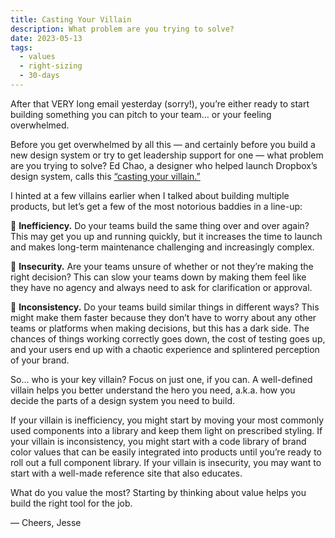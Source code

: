 ```yaml
---
title: Casting Your Villain
description: What problem are you trying to solve?
date: 2023-05-13
tags:
  - values
  - right-sizing
  - 30-days
---
```


After that VERY long email yesterday (sorry!), you’re either ready to start building something you can pitch to your team… or your feeling overwhelmed.

Before you get overwhelmed by all this — and certainly before you build a new design system or try to get leadership support for one — what problem are you trying to solve? Ed Chao, a designer who helped launch Dropbox’s design system, calls this [“casting your villain.”](https://www.youtube.com/watch?v=yOFau-6qUc8)

I hinted at a few villains earlier when I talked about building multiple products, but let’s get a few of the most notorious baddies in a line-up:

👿 **Inefficiency.** Do your teams build the same thing over and over again? This may get you up and running quickly, but it increases the time to launch and makes long-term maintenance challenging and increasingly complex.

👿 **Insecurity.** Are your teams unsure of whether or not they’re making the right decision? This can slow your teams down by making them feel like they have no agency and always need to ask for clarification or approval.

👿 **Inconsistency.** Do your teams build similar things in different ways? This might make them faster because they don’t have to worry about any other teams or platforms when making decisions, but this has a dark side. The chances of things working correctly goes down, the cost of testing goes up, and your users end up with a chaotic experience and splintered perception of your brand.

So... who is your key villain? Focus on just one, if you can. A well-defined villain helps you better understand the hero you need, a.k.a. how you decide the parts of a design system you need to build.

If your villain is inefficiency, you might start by moving your most commonly used components into a library and keep them light on prescribed styling. If your villain is inconsistency, you might start with a code library of brand color values that can be easily integrated into products until you’re ready to roll out a full component library. If your villain is insecurity, you may want to start with a well-made reference site that also educates.

What do you value the most? Starting by thinking about value helps you build the right tool for the job.

—
Cheers,
Jesse